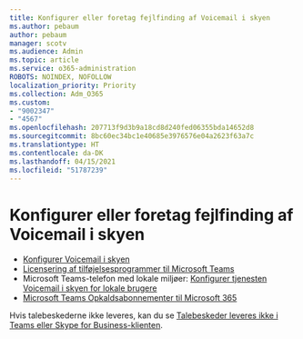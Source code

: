 ```yaml
---
title: Konfigurer eller foretag fejlfinding af Voicemail i skyen
ms.author: pebaum
author: pebaum
manager: scotv
ms.audience: Admin
ms.topic: article
ms.service: o365-administration
ROBOTS: NOINDEX, NOFOLLOW
localization_priority: Priority
ms.collection: Adm_O365
ms.custom:
- "9002347"
- "4567"
ms.openlocfilehash: 207713f9d3b9a18cd8d240fed06355bda14652d8
ms.sourcegitcommit: 8bc60ec34bc1e40685e3976576e04a2623f63a7c
ms.translationtype: HT
ms.contentlocale: da-DK
ms.lasthandoff: 04/15/2021
ms.locfileid: "51787239"
---
```

# <a name="set-up-or-troubleshoot-cloud-voicemail"></a>Konfigurer eller foretag fejlfinding af Voicemail i skyen

- [Konfigurer Voicemail i skyen](https://docs.microsoft.com/microsoftteams/set-up-phone-system-voicemail) 
- [Licensering af tilføjelsesprogrammer til Microsoft Teams](https://docs.microsoft.com/microsoftteams/teams-add-on-licensing/microsoft-teams-add-on-licensing) 
- Microsoft Teams-telefon med lokale miljøer: [Konfigurer tjenesten Voicemail i skyen for lokale brugere](https://docs.microsoft.com/skypeforbusiness/hybrid/configure-cloud-voicemail) 
- [Microsoft Teams Opkaldsabonnementer til Microsoft 365](https://docs.microsoft.com//microsoftteams/calling-plans-for-office-365) 

Hvis talebeskederne ikke leveres, kan du se [Talebeskeder leveres ikke i Teams eller Skype for Business-klienten](https://docs.microsoft.com/SkypeForBusiness/troubleshoot/hybrid-phone-system/voicemails-not-delivered).